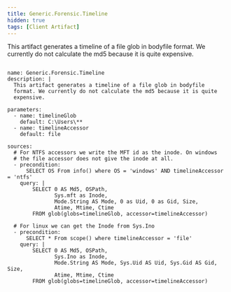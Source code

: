 ```yaml
---
title: Generic.Forensic.Timeline
hidden: true
tags: [Client Artifact]
---
```


This artifact generates a timeline of a file glob in bodyfile
format. We currently do not calculate the md5 because it is quite
expensive.


<pre><code class="language-yaml">
name: Generic.Forensic.Timeline
description: |
  This artifact generates a timeline of a file glob in bodyfile
  format. We currently do not calculate the md5 because it is quite
  expensive.

parameters:
  - name: timelineGlob
    default: C:\Users\**
  - name: timelineAccessor
    default: file

sources:
  # For NTFS accessors we write the MFT id as the inode. On windows
  # the file accessor does not give the inode at all.
  - precondition:
      SELECT OS From info() where OS = 'windows' AND timelineAccessor = 'ntfs'
    query: |
        SELECT 0 AS Md5, OSPath,
               Sys.mft as Inode,
               Mode.String AS Mode, 0 as Uid, 0 as Gid, Size,
               Atime, Mtime, Ctime
        FROM glob(globs=timelineGlob, accessor=timelineAccessor)

  # For linux we can get the Inode from Sys.Ino
  - precondition:
      SELECT * From scope() where timelineAccessor = 'file'
    query: |
        SELECT 0 AS Md5, OSPath,
               Sys.Ino as Inode,
               Mode.String AS Mode, Sys.Uid AS Uid, Sys.Gid AS Gid, Size,
               Atime, Mtime, Ctime
        FROM glob(globs=timelineGlob, accessor=timelineAccessor)

</code></pre>

